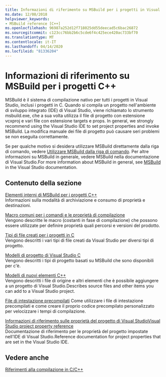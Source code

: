 ```yaml
---
title: Informazioni di riferimento su MSBuild per i progetti in Visual Studio
ms.date: 12/08/2018
helpviewer_keywords:
- MSBuild reference [C++]
ms.openlocfilehash: 96987a252d12f718025dd55deecad5c6bac26872
ms.sourcegitcommit: c123cc76bb2b6c5cde6f4c425ece420ac733bf70
ms.translationtype: MT
ms.contentlocale: it-IT
ms.lasthandoff: 04/14/2020
ms.locfileid: "81336204"
---
```

# <a name="msbuild-reference-for-c-projects"></a>Informazioni di riferimento su MSBuild per i progetti C++

MSBuild è il sistema di compilazione nativo per tutti i progetti in Visual Studio, inclusi i progetti in C. Quando si compila un progetto nell'ambiente di sviluppo integrato (IDE) di Visual Studio, viene richiamato lo strumento msbuild.exe, che a sua volta utilizza il file di progetto con estensione vcxproj e vari file con estensione targets e props. In general, we strongly recommend using the Visual Studio IDE to set project properties and invoke MSBuild. La modifica manuale dei file di progetto può causare seri problemi se non eseguita correttamente.

Se per qualche motivo si desidera utilizzare MSBuild direttamente dalla riga di comando, vedere [Utilizzare MSBuild dalla riga di comando](../msbuild-visual-cpp.md). Per altre informazioni su MSBuild in generale, vedere MSBuild nella documentazione di Visual Studio.For more information about MSBuild in general, see [MSBuild](/visualstudio/msbuild/msbuild) in the Visual Studio documentation.

## <a name="in-this-section"></a>Contenuto della sezione

[Elementi interni di MSBuild per i progetti C++](msbuild-visual-cpp-overview.md)<br/>
Informazioni sulla modalità di archiviazione e consumo di proprietà e destinazioni.

[Macro comuni per i comandi e le proprietà di compilazione](common-macros-for-build-commands-and-properties.md)<br/>
Vengono descritte le macro (costanti in fase di compilazione) che possono essere utilizzate per definire proprietà quali percorsi e versioni del prodotto.

[Tipi di file creati per i progetti in C](file-types-created-for-visual-cpp-projects.md)<br/>
Vengono descritti i vari tipi di file creati da Visual Studio per diversi tipi di progetto.

[Modelli di progetto di Visual Studio C](visual-cpp-project-types.md)<br>
Vengono descritti i tipi di progetto basati su MSBuild che sono disponibili per c'è.

[Modelli di nuovi elementi C++](using-visual-cpp-add-new-item-templates.md)<br>
Vengono descritti i file di origine e altri elementi che è possibile aggiungere a un progetto di Visual Studio.Describes source files and other items you can add to a Visual Studio project.

[File di intestazione precompilati](../creating-precompiled-header-files.md) Come utilizzare i file di intestazione precompilati e come creare il proprio codice precompilato personalizzato per velocizzare i tempi di compilazione.

[Informazioni di riferimento sulle proprietà del progetto di Visual StudioVisual Studio project property reference](property-pages-visual-cpp.md)<br/>
Documentazione di riferimento per le proprietà del progetto impostate nell'IDE di Visual Studio.Reference documentation for project properties that are set in the Visual Studio IDE.

## <a name="see-also"></a>Vedere anche

[Riferimenti alla compilazione in C/C++](c-cpp-building-reference.md)
